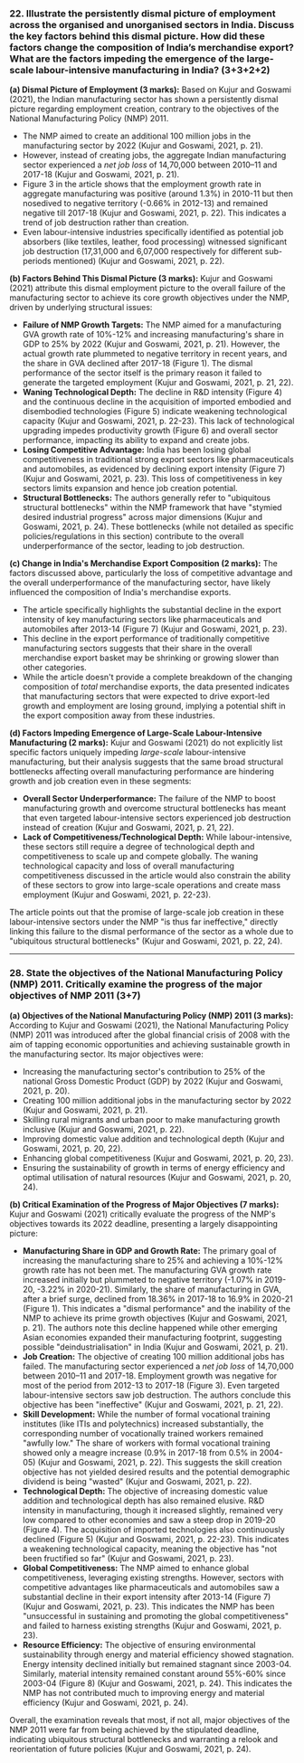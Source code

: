 ### **22. Illustrate the persistently dismal picture of employment across the organised and unorganised sectors in India. Discuss the key factors behind this dismal picture. How did these factors change the composition of India’s merchandise export? What are the factors impeding the emergence of the large-scale labour-intensive manufacturing in India? (3+3+2+2)**

**(a) Dismal Picture of Employment (3 marks):**
Based on Kujur and Goswami (2021), the Indian manufacturing sector has shown a persistently dismal picture regarding employment creation, contrary to the objectives of the National Manufacturing Policy (NMP) 2011.
*   The NMP aimed to create an additional 100 million jobs in the manufacturing sector by 2022 (Kujur and Goswami, 2021, p. 21).
*   However, instead of creating jobs, the aggregate Indian manufacturing sector experienced a *net job loss* of 14,70,000 between 2010–11 and 2017-18 (Kujur and Goswami, 2021, p. 21).
*   Figure 3 in the article shows that the employment growth rate in aggregate manufacturing was positive (around 1.3%) in 2010-11 but then nosedived to negative territory (-0.66% in 2012-13) and remained negative till 2017-18 (Kujur and Goswami, 2021, p. 22). This indicates a trend of job destruction rather than creation.
*   Even labour-intensive industries specifically identified as potential job absorbers (like textiles, leather, food processing) witnessed significant job destruction (17,31,000 and 6,07,000 respectively for different sub-periods mentioned) (Kujur and Goswami, 2021, p. 22).

**(b) Factors Behind This Dismal Picture (3 marks):**
Kujur and Goswami (2021) attribute this dismal employment picture to the overall failure of the manufacturing sector to achieve its core growth objectives under the NMP, driven by underlying structural issues:
*   **Failure of NMP Growth Targets:** The NMP aimed for a manufacturing GVA growth rate of 10%-12% and increasing manufacturing's share in GDP to 25% by 2022 (Kujur and Goswami, 2021, p. 21). However, the actual growth rate plummeted to negative territory in recent years, and the share in GVA declined after 2017-18 (Figure 1). The dismal performance of the sector itself is the primary reason it failed to generate the targeted employment (Kujur and Goswami, 2021, p. 21, 22).
*   **Waning Technological Depth:** The decline in R&D intensity (Figure 4) and the continuous decline in the acquisition of imported embodied and disembodied technologies (Figure 5) indicate weakening technological capacity (Kujur and Goswami, 2021, p. 22-23). This lack of technological upgrading impedes productivity growth (Figure 6) and overall sector performance, impacting its ability to expand and create jobs.
*   **Losing Competitive Advantage:** India has been losing global competitiveness in traditional strong export sectors like pharmaceuticals and automobiles, as evidenced by declining export intensity (Figure 7) (Kujur and Goswami, 2021, p. 23). This loss of competitiveness in key sectors limits expansion and hence job creation potential.
*   **Structural Bottlenecks:** The authors generally refer to "ubiquitous structural bottlenecks" within the NMP framework that have "stymied desired industrial progress" across major dimensions (Kujur and Goswami, 2021, p. 24). These bottlenecks (while not detailed as specific policies/regulations in this section) contribute to the overall underperformance of the sector, leading to job destruction.

**(c) Change in India's Merchandise Export Composition (2 marks):**
The factors discussed above, particularly the loss of competitive advantage and the overall underperformance of the manufacturing sector, have likely influenced the composition of India's merchandise exports.
*   The article specifically highlights the substantial decline in the export intensity of key manufacturing sectors like pharmaceuticals and automobiles after 2013-14 (Figure 7) (Kujur and Goswami, 2021, p. 23).
*   This decline in the export performance of traditionally competitive manufacturing sectors suggests that their share in the overall merchandise export basket may be shrinking or growing slower than other categories.
*   While the article doesn't provide a complete breakdown of the changing composition of *total* merchandise exports, the data presented indicates that manufacturing sectors that were expected to drive export-led growth and employment are losing ground, implying a potential shift in the export composition away from these industries.

**(d) Factors Impeding Emergence of Large-Scale Labour-Intensive Manufacturing (2 marks):**
Kujur and Goswami (2021) do not explicitly list specific factors uniquely impeding *large-scale* labour-intensive manufacturing, but their analysis suggests that the same broad structural bottlenecks affecting overall manufacturing performance are hindering growth and job creation even in these segments:
*   **Overall Sector Underperformance:** The failure of the NMP to boost manufacturing growth and overcome structural bottlenecks has meant that even targeted labour-intensive sectors experienced job destruction instead of creation (Kujur and Goswami, 2021, p. 21, 22).
*   **Lack of Competitiveness/Technological Depth:** While labour-intensive, these sectors still require a degree of technological depth and competitiveness to scale up and compete globally. The waning technological capacity and loss of overall manufacturing competitiveness discussed in the article would also constrain the ability of these sectors to grow into large-scale operations and create mass employment (Kujur and Goswami, 2021, p. 22-23).

The article points out that the promise of large-scale job creation in these labour-intensive sectors under the NMP "is thus far ineffective," directly linking this failure to the dismal performance of the sector as a whole due to "ubiquitous structural bottlenecks" (Kujur and Goswami, 2021, p. 22, 24).

---
### **28. State the objectives of the National Manufacturing Policy (NMP) 2011. Critically examine the progress of the major objectives of NMP 2011 (3+7)**

**(a) Objectives of the National Manufacturing Policy (NMP) 2011 (3 marks):**
According to Kujur and Goswami (2021), the National Manufacturing Policy (NMP) 2011 was introduced after the global financial crisis of 2008 with the aim of tapping economic opportunities and achieving sustainable growth in the manufacturing sector. Its major objectives were:
*   Increasing the manufacturing sector's contribution to 25% of the national Gross Domestic Product (GDP) by 2022 (Kujur and Goswami, 2021, p. 20).
*   Creating 100 million additional jobs in the manufacturing sector by 2022 (Kujur and Goswami, 2021, p. 21).
*   Skilling rural migrants and urban poor to make manufacturing growth inclusive (Kujur and Goswami, 2021, p. 22).
*   Improving domestic value addition and technological depth (Kujur and Goswami, 2021, p. 20, 22).
*   Enhancing global competitiveness (Kujur and Goswami, 2021, p. 20, 23).
*   Ensuring the sustainability of growth in terms of energy efficiency and optimal utilisation of natural resources (Kujur and Goswami, 2021, p. 20, 24).

**(b) Critical Examination of the Progress of Major Objectives (7 marks):**
Kujur and Goswami (2021) critically evaluate the progress of the NMP's objectives towards its 2022 deadline, presenting a largely disappointing picture:
*   **Manufacturing Share in GDP and Growth Rate:** The primary goal of increasing the manufacturing share to 25% and achieving a 10%-12% growth rate has not been met. The manufacturing GVA growth rate increased initially but plummeted to negative territory (-1.07% in 2019-20, -3.22% in 2020-21). Similarly, the share of manufacturing in GVA, after a brief surge, declined from 18.36% in 2017-18 to 16.9% in 2020-21 (Figure 1). This indicates a "dismal performance" and the inability of the NMP to achieve its prime growth objectives (Kujur and Goswami, 2021, p. 21). The authors note this decline happened while other emerging Asian economies expanded their manufacturing footprint, suggesting possible "deindustrialisation" in India (Kujur and Goswami, 2021, p. 21).
*   **Job Creation:** The objective of creating 100 million additional jobs has failed. The manufacturing sector experienced a *net job loss* of 14,70,000 between 2010–11 and 2017-18. Employment growth was negative for most of the period from 2012-13 to 2017-18 (Figure 3). Even targeted labour-intensive sectors saw job destruction. The authors conclude this objective has been "ineffective" (Kujur and Goswami, 2021, p. 21, 22).
*   **Skill Development:** While the number of formal vocational training institutes (like ITIs and polytechnics) increased substantially, the corresponding number of vocationally trained workers remained "awfully low." The share of workers with formal vocational training showed only a meagre increase (0.9% in 2017-18 from 0.5% in 2004-05) (Kujur and Goswami, 2021, p. 22). This suggests the skill creation objective has not yielded desired results and the potential demographic dividend is being "wasted" (Kujur and Goswami, 2021, p. 22).
*   **Technological Depth:** The objective of increasing domestic value addition and technological depth has also remained elusive. R&D intensity in manufacturing, though it increased slightly, remained very low compared to other economies and saw a steep drop in 2019-20 (Figure 4). The acquisition of imported technologies also continuously declined (Figure 5) (Kujur and Goswami, 2021, p. 22-23). This indicates a weakening technological capacity, meaning the objective has "not been fructified so far" (Kujur and Goswami, 2021, p. 23).
*   **Global Competitiveness:** The NMP aimed to enhance global competitiveness, leveraging existing strengths. However, sectors with competitive advantages like pharmaceuticals and automobiles saw a substantial decline in their export intensity after 2013-14 (Figure 7) (Kujur and Goswami, 2021, p. 23). This indicates the NMP has been "unsuccessful in sustaining and promoting the global competitiveness" and failed to harness existing strengths (Kujur and Goswami, 2021, p. 23).
*   **Resource Efficiency:** The objective of ensuring environmental sustainability through energy and material efficiency showed stagnation. Energy intensity declined initially but remained stagnant since 2003-04. Similarly, material intensity remained constant around 55%-60% since 2003-04 (Figure 8) (Kujur and Goswami, 2021, p. 24). This indicates the NMP has not contributed much to improving energy and material efficiency (Kujur and Goswami, 2021, p. 24).

Overall, the examination reveals that most, if not all, major objectives of the NMP 2011 were far from being achieved by the stipulated deadline, indicating ubiquitous structural bottlenecks and warranting a relook and reorientation of future policies (Kujur and Goswami, 2021, p. 24).